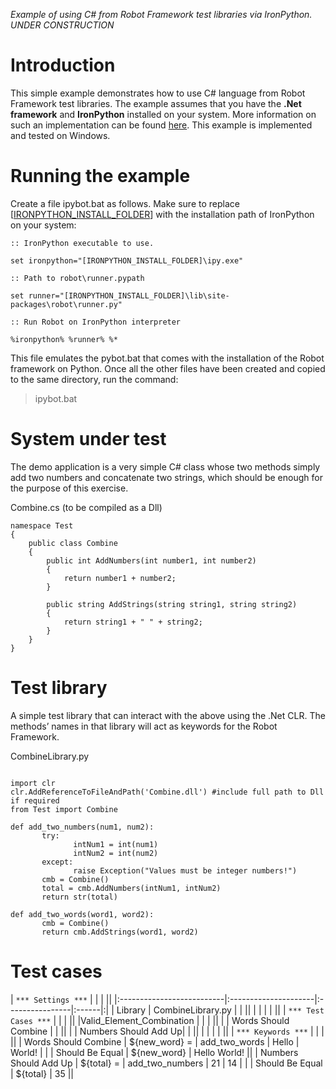 _Example of using C# from Robot Framework test libraries via IronPython. UNDER CONSTRUCTION_



# Introduction #

This simple example demonstrates how to use C# language from Robot Framework test libraries. The example assumes that you have the **.Net framework** and **IronPython** installed on your system. More information on such an implementation can be found <a href='http://code.google.com/p/robotframework/wiki/DotNetSupport'>here</a>. This example is implemented and tested on Windows.

# Running the example #

Create a file ipybot.bat as follows. Make sure to replace [[IRONPYTHON\_INSTALL\_FOLDER](IRONPYTHON_INSTALL_FOLDER.md)] with the installation path of IronPython on your system:

```
:: IronPython executable to use.

set ironpython="[IRONPYTHON_INSTALL_FOLDER]\ipy.exe"

:: Path to robot\runner.pypath

set runner="[IRONPYTHON_INSTALL_FOLDER]\lib\site-packages\robot\runner.py"

:: Run Robot on IronPython interpreter

%ironpython% %runner% %*
```

This file emulates the pybot.bat that comes with the installation of the Robot framework on Python. Once all the other files have been created and copied to the same directory, run the command:

> ipybot.bat <test file>


# System under test #

The demo application is a very simple C# class whose two methods simply add two numbers and concatenate two strings, which should be enough for the purpose of this exercise.

Combine.cs (to be compiled as a Dll)

```
namespace Test
{
    public class Combine
    {
        public int AddNumbers(int number1, int number2)
        {
            return number1 + number2;
        }
 
        public string AddStrings(string string1, string string2)
        {
            return string1 + " " + string2;
        }
    }
}
```


# Test library #

A simple test library that can interact with the above using the .Net CLR. The methods’ names in that library will act as keywords for the Robot Framework.

CombineLibrary.py

```

import clr
clr.AddReferenceToFileAndPath('Combine.dll') #include full path to Dll if required
from Test import Combine
 
def add_two_numbers(num1, num2):
       try:
              intNum1 = int(num1)
              intNum2 = int(num2)
       except:
              raise Exception("Values must be integer numbers!")
       cmb = Combine()
       total = cmb.AddNumbers(intNum1, intNum2)
       return str(total)
                          
def add_two_words(word1, word2):
       cmb = Combine()
       return cmb.AddStrings(word1, word2)

```


# Test cases #

| `*** Settings ***`        |                      |                 |       ||
|:--------------------------|:---------------------|:----------------|:------|:|
| Library                   | CombineLibrary.py    |                 |       ||
|                           |                      |                 |       ||
| `*** Test Cases ***`      |                      |                 |       ||
|Valid\_Element\_Combination |                      |                 |       ||
|                           | Words Should Combine |                 |       ||
|                           | Numbers Should Add Up|                 |       ||
|                           |                      |                 |       ||
| `*** Keywords ***`        |                      |                 |       ||
| Words Should Combine      | ${new\_word} =       | add\_two\_words   | Hello | World! |
|                           | Should Be Equal      | ${new\_word}     | Hello World! ||
| Numbers Should Add Up     | ${total} =           | add\_two\_numbers | 21    | 14 |
|                           | Should Be Equal      | ${total}        | 35    ||



